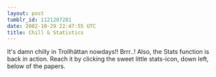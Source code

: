 ```yaml
---
layout: post
tumblr_id: 1121207281
date: 2002-10-29 22:47:55 UTC
title: Chill & Statistics
---
```


It's damn chilly in Trollhättan nowdays!! Brrr..! Also, the Stats function is back in action. Reach it by clicking the sweet little stats-icon, down left, below of the papers.

